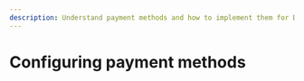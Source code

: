 ```yaml
---
description: Understand payment methods and how to implement them for DigitalRiver.js.
---
```


# Configuring payment methods


